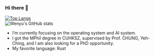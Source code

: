 ### Hi there 👋

<!--
**RobotHuang/RobotHuang** is a ✨ _special_ ✨ repository because its `README.md` (this file) appears on your GitHub profile.

Here are some ideas to get you started:

- 🔭 I’m currently working on ...
- 🌱 I’m currently learning ...
- 👯 I’m looking to collaborate on ...
- 🤔 I’m looking for help with ...
- 💬 Ask me about ...
- 📫 How to reach me: ...
- 😄 Pronouns: ...
- ⚡ Fun fact: ...
-->
[![Top Langs](https://github-readme-stats-robothuang.vercel.app/api/top-langs/?username=uran0sH&layout=compact&hide=Makefile,CMake)](https://github.com/uran0sH/uran0sH)  
![Wenyu's GitHub stats](https://github-readme-stats-robothuang.vercel.app/api?username=uran0sH&show_icons=true&icon_color=fff&bg_color=30,e96443,904e95&title_color=fff&text_color=fff)
- I’m currently focusing on the operating system and AI system.
- I got the MPhil degree in CUHKSZ, supervised by Prof. CHUNG, Yeh-Ching, and I am also looking for a PhD opportunity.
- My favorite language: Rust
<!-- - How to reach me: huangwenyuu@qq.com -->
